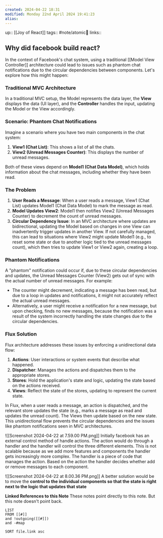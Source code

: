 ```yaml
---
created: 2024-04-22 18:31 
modified: Monday 22nd April 2024 19:41:23
alias: 
---
```

up::  [[Joy of React]]
tags:: #note/atomic🌳 
links::
## Why did facebook build react?

In the context of Facebook's chat system, using a traditional [[Model View Controller]] architecture could lead to issues such as phantom chat notifications due to the circular dependencies between components. Let's explore how this might happen:

### Traditional MVC Architecture

In a traditional MVC setup, the Model represents the data layer, the **View** displays the data (UI layer), and the **Controller** handles the input, updating the Model or the View accordingly.

### Scenario: Phantom Chat Notifications

Imagine a scenario where you have two main components in the chat system:

1. **View1 (Chat List)**: This shows a list of all the chats.
2. **View2 (Unread Messages Counter)**: This displays the number of unread messages.

Both of these views depend on **Model1 (Chat Data Model)**, which holds information about the chat messages, including whether they have been read.

### The Problem

1. **User Reads a Message**: When a user reads a message, View1 (Chat List) updates Model1 (Chat Data Model) to mark the message as read.
2. **Model Updates View2**: Model1 then notifies View2 (Unread Messages Counter) to decrement the count of unread messages.
3. **Circular Dependency Issue**: In an MVC architecture where updates are bidirectional, updating the Model based on changes in one View can inadvertently trigger updates in another View. If not carefully managed, this can lead to situations where View2 might update Model1 (e.g., to reset some state or due to another logic tied to the unread messages count), which then tries to update View1 or View2 again, creating a loop.

### Phantom Notifications

A "phantom" notification could occur if, due to these circular dependencies and updates, the Unread Messages Counter (View2) gets out of sync with the actual number of unread messages. For example:

- The counter might decrement, indicating a message has been read, but due to a loop in updates and notifications, it might not accurately reflect the actual unread messages.
- Alternatively, a user might receive a notification for a new message, but upon checking, finds no new messages, because the notification was a result of the system incorrectly handling the state changes due to the circular dependencies.

### Flux Solution

Flux architecture addresses these issues by enforcing a unidirectional data flow:

1. **Actions**: User interactions or system events that describe what happened.
2. **Dispatcher**: Manages the actions and dispatches them to the appropriate stores.
3. **Stores**: Hold the application's state and logic, updating the state based on the actions received.
4. **Views**: Reflect the state of the stores, updating to represent the current state.

In Flux, when a user reads a message, an action is dispatched, and the relevant store updates the state (e.g., marks a message as read and updates the unread count). The Views then update based on the new state. This unidirectional flow prevents the circular dependencies and the issues like phantom notifications seen in MVC architectures.



![[Screenshot 2024-04-22 at 7.59.00 PM.png]]
Initially facebook has an external control method of handle actions. The action would do through a handler and the handler will control the three different elements. This is not scalable because as we add more features and components the handler gets increasingly more complex. The handler is a piece of code that manages the action. Based on the action the handler decides whether add or remove messages to each component.


![[Screenshot 2024-04-22 at 8.00.36 PM.png]]
A better solution would be to move the **control to the individual components so that the state is right next to the logic that updates that state**



**Linked References to this Note**
These notes point directly to this note. But this note doesn't point back.
```dataview
LIST
FROM [[#]]
and !outgoing([[#]])
and -#map

SORT file.link asc
```




